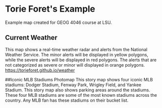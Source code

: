 # Torie Foret's Example 
Example map created for GEOG 4046 course at LSU.

## Current Weather 
This map shows a real-time weather radar and alerts from the National Weather Service. The minor alerts will be displayed in yellow polygons, while the severe alerts will be displayed in red polygons. The alerts that are not categorized as severe or minor will displayed in orange polygons. <https://torieforet.github.io/weather>

##Iconic MLB Stadiums Photomap 
This story map shows four iconic MLB stadiums: Dodger Stadium, Fenway Park, Wrigley Field, and Yankee Stadium. This story map also shows parking areas around the stadiums. These four MLB stadiums are some of the most known stadiums across the country. Any MLB fan has these stadiums on their bucket list.
